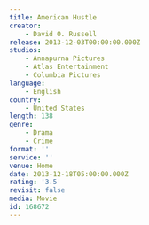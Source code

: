 ```yaml
---
title: American Hustle
creator:
    - David O. Russell
release: 2013-12-03T00:00:00.000Z
studios:
    - Annapurna Pictures
    - Atlas Entertainment
    - Columbia Pictures
language:
    - English
country:
    - United States
length: 138
genre:
    - Drama
    - Crime
format: ''
service: ''
venue: Home
date: 2013-12-18T05:00:00.000Z
rating: '3.5'
revisit: false
media: Movie
id: 168672
---
```



